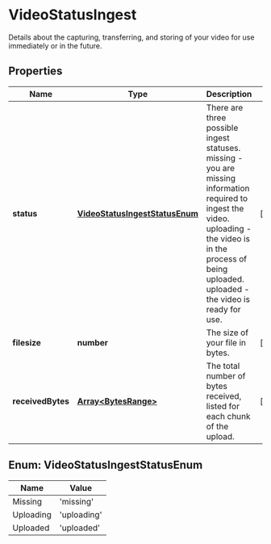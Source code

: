 
# VideoStatusIngest

Details about the capturing, transferring, and storing of your video for use immediately or in the future.
## Properties

Name | Type | Description | Notes
------------ | ------------- | ------------- | -------------
**status** | [**VideoStatusIngestStatusEnum**](#VideoStatusIngestStatusEnum) | There are three possible ingest statuses. missing - you are missing information required to ingest the video. uploading - the video is in the process of being uploaded. uploaded - the video is ready for use. |  [optional]
**filesize** | **number** | The size of your file in bytes. |  [optional]
**receivedBytes** | [**Array&lt;BytesRange&gt;**](BytesRange.md) | The total number of bytes received, listed for each chunk of the upload. |  [optional]



## Enum: VideoStatusIngestStatusEnum

Name | Value
---- | -----
Missing | &#39;missing&#39;
Uploading | &#39;uploading&#39;
Uploaded | &#39;uploaded&#39;


